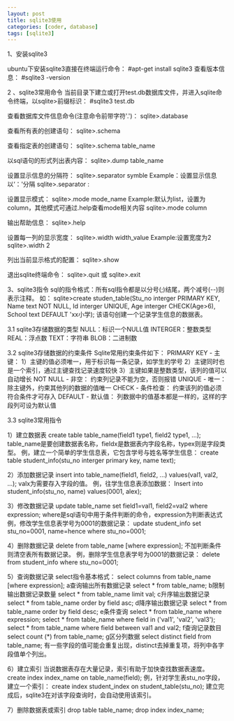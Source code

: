 ```yaml
---
layout: post
title: sqlite3使用
categories: [coder, database]
tags: [sqlite3]
---
```


1、安装sqlite3

ubuntu下安装sqlite3直接在终端运行命令：
#apt-get install sqlite3
查看版本信息：
#sqlite3 -version

2 、sqlite3常用命令
当前目录下建立或打开test.db数据库文件，并进入sqlite命令终端，以sqlite>前缀标识：
#sqlite3 test.db

查看数据库文件信息命令(注意命令前带字符'.')：
sqlite>.database

查看所有表的创建语句：
sqlite>.schema

查看指定表的创建语句：
sqlite>.schema table_name

以sql语句的形式列出表内容：
sqlite>.dump table_name

设置显示信息的分隔符：
sqlite>.separator symble
Example：设置显示信息以‘：'分隔
sqlite>.separator :

设置显示模式：
sqlite>.mode mode_name
Example:默认为list，设置为column，其他模式可通过.help查看mode相关内容
sqlite>.mode column

输出帮助信息：
sqlite>.help

设置每一列的显示宽度：
sqlite>.width width_value
Example:设置宽度为2
sqlite>.width 2

列出当前显示格式的配置：
sqlite>.show

退出sqlite终端命令：
sqlite>.quit
或
sqlite>.exit

3、sqlite3指令
sql的指令格式：所有sql指令都是以分号(;)结尾，两个减号(--)则表示注释。
如：
sqlite>create studen_table(Stu_no interger PRIMARY KEY, Name text NOT NULL, Id interger UNIQUE, Age interger CHECK(Age>6), School text DEFAULT 'xx小学);
该语句创建一个记录学生信息的数据表。

3.1 sqlite3存储数据的类型
NULL：标识一个NULL值
INTERGER：整数类型
REAL：浮点数
TEXT：字符串
BLOB：二进制数

3.2 sqlite3存储数据的约束条件
Sqlite常用约束条件如下：
PRIMARY KEY - 主键：
1）主键的值必须唯一，用于标识每一条记录，如学生的学号
2）主键同时也是一个索引，通过主键查找记录速度较快
3）主键如果是整数类型，该列的值可以自动增长
NOT NULL - 非空：
约束列记录不能为空，否则报错
UNIQUE - 唯一：
除主键外，约束其他列的数据的值唯一
CHECK - 条件检查：
约束该列的值必须符合条件才可存入
DEFAULT - 默认值：
列数据中的值基本都是一样的，这样的字段列可设为默认值

3.3 sqlite3常用指令

1）建立数据表
create table table_name(field1 type1, field2 type1, ...);
table_name是要创建数据表名称，fieldx是数据表内字段名称，typex则是字段类型。
例，建立一个简单的学生信息表，它包含学号与姓名等学生信息：
create table student_info(stu_no interger primary key, name text);

2）添加数据记录
insert into table_name(field1, field2, ...) values(val1, val2, ...);
valx为需要存入字段的值。
例，往学生信息表添加数据：
Insert into student_info(stu_no, name) values(0001, alex);

3）修改数据记录
update table_name set field1=val1, field2=val2 where expression;
where是sql语句中用于条件判断的命令，expression为判断表达式
例，修改学生信息表学号为0001的数据记录：
update student_info set stu_no=0001, name=hence where stu_no=0001;

4）删除数据记录
delete from table_name [where expression];
不加判断条件则清空表所有数据记录。
例，删除学生信息表学号为0001的数据记录：
delete from student_info where stu_no=0001;

5）查询数据记录
select指令基本格式：
select columns from table_name [where expression];
a查询输出所有数据记录
select * from table_name;
b限制输出数据记录数量
select * from table_name limit val;
c升序输出数据记录
select * from table_name order by field asc;
d降序输出数据记录
select * from table_name order by field desc;
e条件查询
select * from table_name where expression;
select * from table_name where field in ('val1', 'val2', 'val3');
select * from table_name where field between val1 and val2;
f查询记录数目
select count (*) from table_name;
g区分列数据
select distinct field from table_name;
有一些字段的值可能会重复出现，distinct去掉重复项，将列中各字段值单个列出。

6）建立索引
当说数据表存在大量记录，索引有助于加快查找数据表速度。
create index index_name on table_name(field);
例，针对学生表stu_no字段，建立一个索引：
create index student_index on student_table(stu_no);
建立完成后，sqlite3在对该字段查询时，会自动使用该索引。

7）删除数据表或索引
drop table table_name;
drop index index_name;